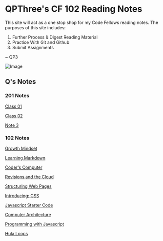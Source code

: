# QPThree's CF 102 Reading Notes


This site will act as a one stop shop for my Code Fellows reading notes.  The purposes of this site includes:

1. Further Process & Digest Reading Material
2. Practice With Git and Github
3. Submit Assignments

~ QP3

![Image](https://images.unsplash.com/photo-1488190211105-8b0e65b80b4e?ixlib=rb-1.2.1&ixid=MXwxMjA3fDB8MHxwaG90by1wYWdlfHx8fGVufDB8fHw%3D&auto=format&fit=crop&w=1350&q=80)

## Q's Notes


### 201 Notes

[Class 01](class01.md)

[Class 02](class-02.md)

[Note 3](note3.md)

### 102 Notes
[Growth Mindset](./102/growthmindset.md)

[Learning Markdown](learningmarkdown.md)

[Coder's Computer](./102/coderscomputer.md)

[Revisions and the Cloud](revisionsandthecloud.md)

[Structuring Web Pages](structuringwebpages.md)

[Introducing: CSS](./102/introducingcss.md)

[Javascript Starter Code](./102/javascriptstarter.md)

[Computer Architecture](./102/computerarchitecture.md)

[Programming with Javascript](programmingwithjavascript.md)

[Hula Loops](loops.md)